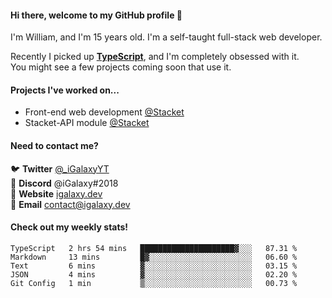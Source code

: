 #### Hi there, welcome to my GitHub profile 👋
I'm William, and I'm 15 years old. I'm a self-taught full-stack web developer.

Recently I picked up [**TypeScript**](https://www.typescriptlang.org), and I'm completely obsessed with it. \
You might see a few projects coming soon that use it.

#### Projects I've worked on...
- Front-end web development [@Stacket](https://github.com/Stacket)
- Stacket-API module [@Stacket](https://github.com/Stacket)

#### Need to contact me?
🐦 **Twitter** [@\_iGalaxyYT](https://twitter.com/_iGalaxyYT) \
💬 **Discord** @iGalaxy#2018 \
🚀 **Website** [igalaxy.dev](https://igalaxy.dev) \
📧 **Email** [contact@igalaxy.dev](mailto://contact@igalaxy.dev)

#### Check out my weekly stats!
<!--START_SECTION:waka-->
```text
TypeScript   2 hrs 54 mins   █████████████████████▓░░░   87.31 % 
Markdown     13 mins         █▓░░░░░░░░░░░░░░░░░░░░░░░   06.60 % 
Text         6 mins          ▓░░░░░░░░░░░░░░░░░░░░░░░░   03.15 % 
JSON         4 mins          ▓░░░░░░░░░░░░░░░░░░░░░░░░   02.20 % 
Git Config   1 min           ▒░░░░░░░░░░░░░░░░░░░░░░░░   00.73 % 
```
<!--END_SECTION:waka-->

<!--
**iGalaxyYT/iGalaxyYT** is a ✨ _special_ ✨ repository because its `README.md` (this file) appears on your GitHub profile.

Here are some ideas to get you started:

- 🔭 I’m currently working on ...
- 🌱 I’m currently learning ...
- 👯 I’m looking to collaborate on ...
- 🤔 I’m looking for help with ...
- 💬 Ask me about ...
- 📫 How to reach me: ...
- 😄 Pronouns: ...
- ⚡ Fun fact: ...
-->

